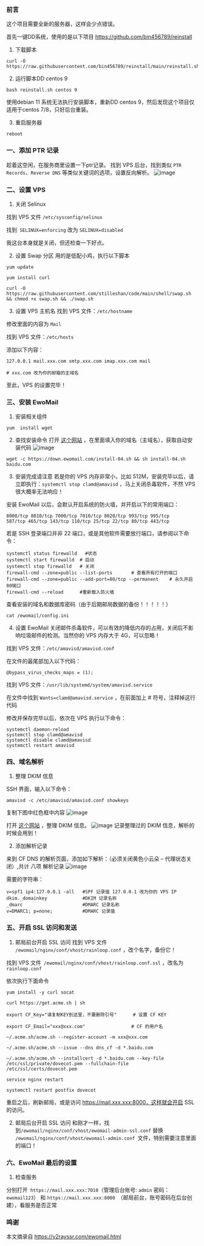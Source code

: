 ### 前言
这个项目需要全新的服务器，这样会少点错误。

首先一键DD系统，使用的是以下项目 https://github.com/bin456789/reinstall

1. 下载脚本

```
curl -O https://raw.githubusercontent.com/bin456789/reinstall/main/reinstall.sh
```

2. 运行脚本DD  centos 9

```
bash reinstall.sh centos 9
```
使用debian 11 系统无法执行安装脚本，重新DD centos 9，然后发现这个项目仅适用于centos 7/8，只好后台重装。

3. 重启服务器

```
reboot
```
### 一、添加 PTR 记录
趁着这空闲，在服务商里设置一下ptr记录。
找到 VPS 后台，找到类似 `PTR Records`、`Reverse DNS` 等类似关键词的选项，设置反向解析。
![image](https://github.com/user-attachments/assets/14a18776-321d-437b-8590-942e48bc04e6)

### 二、设置 VPS

1. 关闭 Selinux

找到 VPS 文件 `/etc/sysconfig/selinux`

找到` SELINUX=enforcing` 改为 `SELINUX=disabled`

我这台本身就是关闭，但还检查一下好点。

2. 设置 Swap 分区
用的是低配小鸡，执行以下脚本
```
yum update
```
```
yum install curl
```
```
curl -O https://raw.githubusercontent.com/stilleshan/code/main/shell/swap.sh && chmod +x swap.sh && ./swap.sh
```
3. 设置 VPS 主机名
找到 VPS 文件：`/etc/hostname`

修改里面的内容为 `Mail`

找到 VPS 文件：`/etc/hosts`

添加以下内容：
```
127.0.0.1 mail.xxx.com smtp.xxx.com imap.xxx.com mail

# xxx.com 改为你的邮箱的主域名
```

至此，VPS 的设置完毕！

### 三、安装 EwoMail

1. 安装相关组件

```
yum  install wget
```

2. 查找安装命令
打开 [这个网站](http://www.ewomail.com/list-11.html) ，在里面填入你的域名（主域名），获取自动安装代码
![image](https://github.com/user-attachments/assets/9e0fe5f7-785d-47b0-84a3-0f61be147f73)
```
wget -c https://down.ewomail.com/install-04.sh && sh install-04.sh baidu.com
```

3. 安装完成请注意
若是你的 VPS 内存非常小，比如 512M，安装完毕以后，请立即执行：`systemctl stop clamd@amavisd` ，马上关闭杀毒软件，不然 VPS 很大概率无法响应！

安装 EwoMail 以后，会默认开启系统的防火墙，并开启以下的常用端口：
```
8000/tcp 8010/tcp 7000/tcp 7010/tcp 8020/tcp 993/tcp 995/tcp 
587/tcp 465/tcp 143/tcp 110/tcp 25/tcp 22/tcp 80/tcp 443/tcp
```
若是 SSH 登录端口并非 22 端口，或是其他软件需要放行端口，请参阅以下命令：
```
systemctl status firewalld   #状态
systemctl start firewalld  # 启动
systemctl stop firewalld   # 关闭
firewall-cmd --zone=public --list-ports       # 查看所有打开的端口
firewall-cmd --zone=public --add-port=80/tcp --permanent    # 永久开启80端口
firewall-cmd --reload      #重新载入防火墙
```
查看安装的域名和数据库密码（由于后期邮局数据的备份！！！！！）
```
cat /ewomail/config.ini
```

4. 设置 EwoMail
关闭邮件杀毒软件，可以有效的降低内存的占用，关闭后不影响垃圾邮件的检测。当然你的 VPS 内存大于 4G，可以忽略！

找到 VPS 文件：`/etc/amavisd/amavisd.conf`

在文件的最尾部加入以下代码：
```
@bypass_virus_checks_maps = (1);
```
找到 VPS 文件：`/usr/lib/systemd/system/amavisd.service`

在文件中找到 `Wants=clamd@amavisd.service` ，在前面加上 # 符号，注释掉这行代码

修改并保存完毕以后，依次在 VPS 执行以下命令：
```
systemctl daemon-reload
systemctl stop clamd@amavisd
systemctl disable clamd@amavisd
systemctl restart amavisd
```
### 四、域名解析

1. 整理 DKIM 信息

SSH 界面，输入以下命令：
```
amavisd -c /etc/amavisd/amavisd.conf showkeys
```
复制下图中红色框中内容
![image](https://github.com/user-attachments/assets/d3b18488-9443-4a6b-a749-306274ef6db6)

打开 [这个网站](http://www.ewomail.com/list-20.html) ，整理 DKIM 信息。
![image](https://github.com/user-attachments/assets/5269f403-dcc8-445f-a177-5d30ec76f3e1)
记录整理过的 DKIM 信息，解析的时候会用到！

2. 添加解析记录

来到 CF DNS 的解析页面，添加如下解析：（必须关闭黄色小云朵 – 代理状态关闭）,共计 八项 解析记录
![image](https://github.com/user-attachments/assets/b11d315d-274e-45ef-a1a2-12373942bc2f)

需要的字符串：
```
v=spf1 ip4:127.0.0.1 -all   #SPF 记录值 127.0.0.1 改为你的 VPS IP
dkim._domainkey             #DKIM 记录名称
_dmarc                      #DMARC 记录名称
v=DMARC1; p=none;           #DMARC 记录值
```

### 五、开启 SSL 访问和发送

1. 邮局前台开启 SSL 访问
找到 VPS 文件 `/ewomail/nginx/conf/vhost/rainloop.conf`  ，改个名字，备份它！

找到 VPS 文件` /ewomail/nginx/conf/vhost/rainloop.conf.ssl` ，改名为` rainloop.conf`

依次执行下面命令
```
yum install -y curl socat
```
```
curl https://get.acme.sh | sh
```
```
export CF_Key="请复制KEY到这里，不要删除引号"      # 设置 CF KEY
```
```
export CF_Email="xxx@xxx.com"                 # CF 的用户名
```
```
~/.acme.sh/acme.sh --register-account -m xxx@xxx.com
```
```
~/.acme.sh/acme.sh --issue --dns dns_cf -d *.baidu.com
```
```
~/.acme.sh/acme.sh --installcert -d *.baidu.com --key-file /etc/ssl/private/dovecot.pem --fullchain-file /etc/ssl/certs/dovecot.pem
```
```
service nginx restart
```
```
systemctl restart postfix dovecot
```
重启之后，刷新邮局，或是访问 https://mail.xxx.xxx:8000，这样就会开启 SSL 的访问。

2. 邮局后台开启 SSL 访问
和刚才一样，找到`/ewomail/nginx/conf/vhost/ewomail-admin-ssl.conf`  替换 `/ewomail/nginx/conf/vhost/ewomail-admin.conf `文件，特别需要注意里面的端口！

### 六、EwoMail 最后的设置

1. 检查服务

分别打开` https://mail.xxx.xxx:7010`（管理后台账号: `admin` 密码：`ewomail123`） 和 `https://mail.xxx.xxx:8000 `（邮局前台，账号密码在后台创建），看服务是否正常

### 鸣谢
本文摘录自 https://v2rayssr.com/ewomail.html